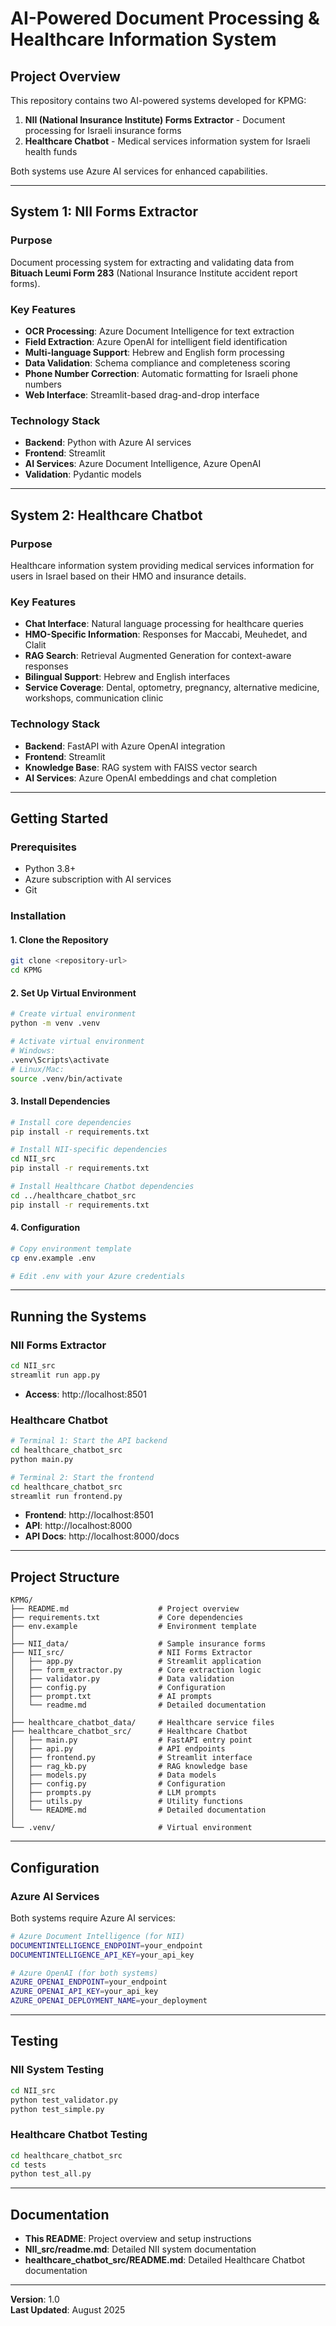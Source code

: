 # AI-Powered Document Processing & Healthcare Information System

## Project Overview

This repository contains two AI-powered systems developed for KPMG:

1. **NII (National Insurance Institute) Forms Extractor** - Document processing for Israeli insurance forms
2. **Healthcare Chatbot** - Medical services information system for Israeli health funds

Both systems use Azure AI services for enhanced capabilities.

---

## System 1: NII Forms Extractor

### Purpose
Document processing system for extracting and validating data from **Bituach Leumi Form 283** (National Insurance Institute accident report forms).

### Key Features
- **OCR Processing**: Azure Document Intelligence for text extraction
- **Field Extraction**: Azure OpenAI for intelligent field identification
- **Multi-language Support**: Hebrew and English form processing
- **Data Validation**: Schema compliance and completeness scoring
- **Phone Number Correction**: Automatic formatting for Israeli phone numbers
- **Web Interface**: Streamlit-based drag-and-drop interface

### Technology Stack
- **Backend**: Python with Azure AI services
- **Frontend**: Streamlit
- **AI Services**: Azure Document Intelligence, Azure OpenAI
- **Validation**: Pydantic models

---

## System 2: Healthcare Chatbot

### Purpose
Healthcare information system providing medical services information for users in Israel based on their HMO and insurance details.

### Key Features
- **Chat Interface**: Natural language processing for healthcare queries
- **HMO-Specific Information**: Responses for Maccabi, Meuhedet, and Clalit
- **RAG Search**: Retrieval Augmented Generation for context-aware responses
- **Bilingual Support**: Hebrew and English interfaces
- **Service Coverage**: Dental, optometry, pregnancy, alternative medicine, workshops, communication clinic

### Technology Stack
- **Backend**: FastAPI with Azure OpenAI integration
- **Frontend**: Streamlit
- **Knowledge Base**: RAG system with FAISS vector search
- **AI Services**: Azure OpenAI embeddings and chat completion

---

## Getting Started

### Prerequisites
- Python 3.8+
- Azure subscription with AI services
- Git

### Installation

#### 1. Clone the Repository
```bash
git clone <repository-url>
cd KPMG
```

#### 2. Set Up Virtual Environment
```bash
# Create virtual environment
python -m venv .venv

# Activate virtual environment
# Windows:
.venv\Scripts\activate
# Linux/Mac:
source .venv/bin/activate
```

#### 3. Install Dependencies
```bash
# Install core dependencies
pip install -r requirements.txt

# Install NII-specific dependencies
cd NII_src
pip install -r requirements.txt

# Install Healthcare Chatbot dependencies
cd ../healthcare_chatbot_src
pip install -r requirements.txt
```

#### 4. Configuration
```bash
# Copy environment template
cp env.example .env

# Edit .env with your Azure credentials
```

---

## Running the Systems

### NII Forms Extractor
```bash
cd NII_src
streamlit run app.py
```
- **Access**: http://localhost:8501

### Healthcare Chatbot
```bash
# Terminal 1: Start the API backend
cd healthcare_chatbot_src
python main.py

# Terminal 2: Start the frontend
cd healthcare_chatbot_src
streamlit run frontend.py
```
- **Frontend**: http://localhost:8501
- **API**: http://localhost:8000
- **API Docs**: http://localhost:8000/docs

---

## Project Structure

```
KPMG/
├── README.md                    # Project overview
├── requirements.txt             # Core dependencies
├── env.example                  # Environment template
│
├── NII_data/                    # Sample insurance forms
├── NII_src/                     # NII Forms Extractor
│   ├── app.py                   # Streamlit application
│   ├── form_extractor.py        # Core extraction logic
│   ├── validator.py             # Data validation
│   ├── config.py                # Configuration
│   ├── prompt.txt               # AI prompts
│   └── readme.md                # Detailed documentation
│
├── healthcare_chatbot_data/     # Healthcare service files
├── healthcare_chatbot_src/      # Healthcare Chatbot
│   ├── main.py                  # FastAPI entry point
│   ├── api.py                   # API endpoints
│   ├── frontend.py              # Streamlit interface
│   ├── rag_kb.py                # RAG knowledge base
│   ├── models.py                # Data models
│   ├── config.py                # Configuration
│   ├── prompts.py               # LLM prompts
│   ├── utils.py                 # Utility functions
│   └── README.md                # Detailed documentation
│
└── .venv/                       # Virtual environment
```

---

## Configuration

### Azure AI Services
Both systems require Azure AI services:

```bash
# Azure Document Intelligence (for NII)
DOCUMENTINTELLIGENCE_ENDPOINT=your_endpoint
DOCUMENTINTELLIGENCE_API_KEY=your_api_key

# Azure OpenAI (for both systems)
AZURE_OPENAI_ENDPOINT=your_endpoint
AZURE_OPENAI_API_KEY=your_api_key
AZURE_OPENAI_DEPLOYMENT_NAME=your_deployment
```

---

## Testing

### NII System Testing
```bash
cd NII_src
python test_validator.py
python test_simple.py
```

### Healthcare Chatbot Testing
```bash
cd healthcare_chatbot_src
cd tests
python test_all.py
```

---

## Documentation

- **This README**: Project overview and setup instructions
- **NII_src/readme.md**: Detailed NII system documentation
- **healthcare_chatbot_src/README.md**: Detailed Healthcare Chatbot documentation

---

**Version**: 1.0  
**Last Updated**: August 2025

